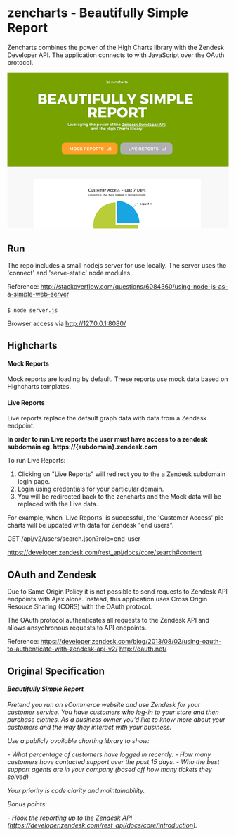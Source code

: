 # zencharts - Beautifully Simple Report

Zencharts combines the power of the High Charts library with the Zendesk Developer API. The application connects to with JavaScript over the OAuth protocol. 

![Alt text](/images/zencharts-screenshot.png?raw=true "zencharts")

## Run

The repo includes a small nodejs server for use locally. The server uses the 'connect' and 'serve-static' node modules. 

Reference: http://stackoverflow.com/questions/6084360/using-node-js-as-a-simple-web-server

#### 
    $ node server.js

Browser access via http://127.0.0.1:8080/

## Highcharts

#### Mock Reports

Mock reports are loading by default. These reports use mock data based on Highcharts templates.

#### Live Reports

Live reports replace the default graph data with data from a Zendesk endpoint. 

**In order to run Live reports the user must have access to a zendesk subdomain eg. https://{subdomain}.zendesk.com**

To run Live Reports:

1. Clicking on "Live Reports" will redirect you to the a Zendesk subdomain login page.
2. Login using credentials for your particular domain.
3. You will be redirected back to the zencharts and the Mock data will be replaced with the Live data.

For example, when 'Live Reports' is successful, the 'Customer Access' pie charts will be updated with data for Zendesk "end users".

GET /api/v2/users/search.json?role=end-user

https://developer.zendesk.com/rest_api/docs/core/search#content

## OAuth and Zendesk

Due to Same Origin Policy it is not possible to send requests to Zendesk API endpoints with Ajax alone. Instead, this application uses Cross Origin Resouce Sharing (CORS) with the OAuth protocol.

The OAuth protocol authenticates all requests to the Zendesk API and allows ansychronous requests to API endpoints.

Reference:
https://developer.zendesk.com/blog/2013/08/02/using-oauth-to-authenticate-with-zendesk-api-v2/
http://oauth.net/


## Original Specification

#### _Beautifully Simple Report_

_Pretend you run an eCommerce website and use Zendesk for your customer service.
You have customers who log-in to your store and then purchase clothes. 
As a business owner you’d like to know more about your customers and the way they interact with your business._

_Use a publicly available charting library to show:_

_- What percentage of customers have logged in recently._
_- How many customers have contacted support over the past 15 days._
_- Who the best support agents are in your company (based off how many tickets they solved)_

_Your priority is code clarity and maintainability._

_Bonus points:_

_- Hook the reporting up to the Zendesk API (https://developer.zendesk.com/rest_api/docs/core/introduction)._